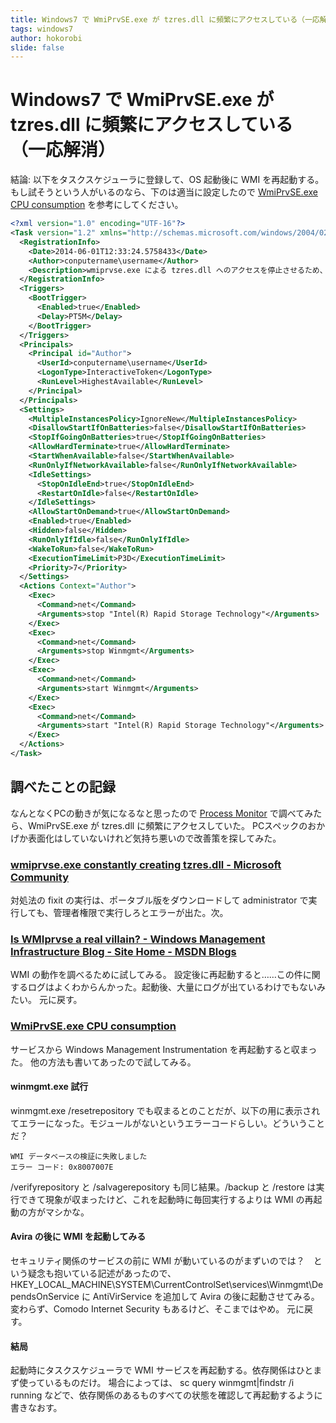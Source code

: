 ```yaml
---
title: Windows7 で WmiPrvSE.exe が tzres.dll に頻繁にアクセスしている（一応解消）
tags: windows7
author: hokorobi
slide: false
---
```

# Windows7 で WmiPrvSE.exe が tzres.dll に頻繁にアクセスしている（一応解消）

結論: 以下をタスクスケジューラに登録して、OS 起動後に WMI を再起動する。
もし試そうという人がいるのなら、下のは適当に設定したので [WmiPrvSE.exe CPU consumption](http://social.technet.microsoft.com/Forums/windowsserver/en-US/0b0d0f2c-3a1b-4959-a557-b44d1612b6bb/wmiprvseexe-cpu-consumption?forum=winserverManagement) を参考にしてください。

```xml
<?xml version="1.0" encoding="UTF-16"?>
<Task version="1.2" xmlns="http://schemas.microsoft.com/windows/2004/02/mit/task">
  <RegistrationInfo>
    <Date>2014-06-01T12:33:24.5758433</Date>
    <Author>conputername\username</Author>
    <Description>wmiprvse.exe による tzres.dll へのアクセスを停止させるため、WMIサービスを再起動する。</Description>
  </RegistrationInfo>
  <Triggers>
    <BootTrigger>
      <Enabled>true</Enabled>
      <Delay>PT5M</Delay>
    </BootTrigger>
  </Triggers>
  <Principals>
    <Principal id="Author">
      <UserId>conputername\username</UserId>
      <LogonType>InteractiveToken</LogonType>
      <RunLevel>HighestAvailable</RunLevel>
    </Principal>
  </Principals>
  <Settings>
    <MultipleInstancesPolicy>IgnoreNew</MultipleInstancesPolicy>
    <DisallowStartIfOnBatteries>false</DisallowStartIfOnBatteries>
    <StopIfGoingOnBatteries>true</StopIfGoingOnBatteries>
    <AllowHardTerminate>true</AllowHardTerminate>
    <StartWhenAvailable>false</StartWhenAvailable>
    <RunOnlyIfNetworkAvailable>false</RunOnlyIfNetworkAvailable>
    <IdleSettings>
      <StopOnIdleEnd>true</StopOnIdleEnd>
      <RestartOnIdle>false</RestartOnIdle>
    </IdleSettings>
    <AllowStartOnDemand>true</AllowStartOnDemand>
    <Enabled>true</Enabled>
    <Hidden>false</Hidden>
    <RunOnlyIfIdle>false</RunOnlyIfIdle>
    <WakeToRun>false</WakeToRun>
    <ExecutionTimeLimit>P3D</ExecutionTimeLimit>
    <Priority>7</Priority>
  </Settings>
  <Actions Context="Author">
    <Exec>
      <Command>net</Command>
      <Arguments>stop "Intel(R) Rapid Storage Technology"</Arguments>
    </Exec>
    <Exec>
      <Command>net</Command>
      <Arguments>stop Winmgmt</Arguments>
    </Exec>
    <Exec>
      <Command>net</Command>
      <Arguments>start Winmgmt</Arguments>
    </Exec>
    <Exec>
      <Command>net</Command>
      <Arguments>start "Intel(R) Rapid Storage Technology"</Arguments>
    </Exec>
  </Actions>
</Task>
```

## 調べたことの記録

なんとなくPCの動きが気になるなと思ったので [Process Monitor](http://technet.microsoft.com/ja-jp/sysinternals/bb896645.aspx) で調べてみたら、WmiPrvSE.exe が tzres.dll に頻繁にアクセスしていた。
PCスペックのおかげか表面化はしていないけれど気持ち悪いので改善策を探してみた。

### [wmiprvse.exe constantly creating tzres.dll - Microsoft Community](http://answers.microsoft.com/en-us/windows/forum/windows_7-performance/wmiprvseexe-constantly-creating-tzresdll/740e2064-a689-4690-8413-97e48f7ca8f2)

対処法の fixit の実行は、ポータブル版をダウンロードして administrator で実行しても、管理者権限で実行しろとエラーが出た。次。

### [Is WMIprvse a real villain? - Windows Management Infrastructure Blog - Site Home - MSDN Blogs](http://blogs.msdn.com/b/wmi/archive/2009/05/27/is-wmiprvse-a-real-villain.aspx)

WMI の動作を調べるために試してみる。
設定後に再起動すると……この件に関するログはよくわからんかった。起動後、大量にログが出ているわけでもないみたい。
元に戻す。

### [WmiPrvSE.exe CPU consumption](http://social.technet.microsoft.com/Forums/windowsserver/en-US/0b0d0f2c-3a1b-4959-a557-b44d1612b6bb/wmiprvseexe-cpu-consumption?forum=winserverManagement)

サービスから Windows Management Instrumentation を再起動すると収まった。
他の方法も書いてあったので試してみる。

#### winmgmt.exe 試行
winmgmt.exe /resetrepository でも収まるとのことだが、以下の用に表示されてエラーになった。モジュールがないというエラーコードらしい。どういうことだ？　   

```
WMI データベースの検証に失敗しました
エラー コード: 0x8007007E
```

/verifyrepository と /salvagerepository も同じ結果。/backup と /restore は実行できて現象が収まったけど、これを起動時に毎回実行するよりは WMI の再起動の方がマシかな。

#### Avira の後に WMI を起動してみる
セキュリティ関係のサービスの前に WMI が動いているのがまずいのでは？　という疑念も抱いている記述があったので、 HKEY_LOCAL_MACHINE\SYSTEM\CurrentControlSet\services\Winmgmt\DependsOnService に AntiVirService を追加して Avira の後に起動させてみる。変わらず、Comodo Internet Security もあるけど、そこまではやめ。
元に戻す。

#### 結局
起動時にタスクスケジューラで WMI サービスを再起動する。依存関係はひとまず使っているものだけ。
場合によっては、 sc query winmgmt|findstr /i running などで、依存関係のあるものすべての状態を確認して再起動するように書きなおす。

